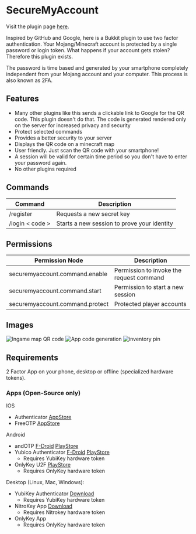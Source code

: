 # SecureMyAccount

Visit the plugin page [here](https://dev.bukkit.org/bukkit-plugins/securemyaccount/).

Inspired by GitHub and Google, here is a Bukkit plugin to use two factor authentication. Your Mojang/Minecraft
account is protected by a single password or login token. What happens if your account gets stolen? Therefore this
plugin exists.

The password is time based and generated by your smartphone completely independent from your Mojang account and your
computer. This process is also known as 2FA.

## Features

* Many other plugins like this sends a clickable link to Google for the QR code. This plugin doesn't do that. 
The code is generated rendered only on the server for increased privacy and security
* Protect selected commands
* Provides a better security to your server
* Displays the QR code on a minecraft map
* User friendly. Just scan the QR code with your smartphone!
* A session will be valid for certain time period so you don't have to enter your password again.
* No other plugins required

## Commands
Command |  Description
----------------|--------------
/register | Requests a new secret key
/login < code > | Starts a new session to prove your identity

## Permissions
Permission Node |  Description
----------------|--------------
securemyaccount.command.enable | Permission to invoke the request command
securemyaccount.command.start | Permission to start a new session
securemyaccount.command.protect | Protected player accounts

## Images

![Ingame map QR code](https://i.imgur.com/9YuekuKl.png)
![App code generation](https://i.imgur.com/HWNR8SK.png)
![inventory pin](https://i.imgur.com/JCmmMPOm.png)

## Requirements

2 Factor App on your phone, desktop or offline (specialized hardware tokens).

### Apps (Open-Source only)

IOS
* Authenticator [AppStore](https://itunes.apple.com/us/app/authenticator/id766157276)
* FreeOTP [AppStore](https://itunes.apple.com/us/app/freeotp-authenticator/id872559395)

Android
* andOTP [F-Droid](https://f-droid.org/en/packages/org.shadowice.flocke.andotp/)
    [PlayStore](https://play.google.com/store/apps/details?id=org.shadowice.flocke.andotp)
* Yubico Authenticator [F-Droid](https://play.google.com/store/apps/details?id=com.yubico.yubioath)
    [PlayStore](https://play.google.com/store/apps/details?id=com.yubico.yubioath)
    * Requires YubiKey hardware token
* OnlyKey U2F [PlayStore](https://play.google.com/store/apps/details?id=to.crp.android.onlykeyu2f)
    * Requires OnlyKey hardware token

Desktop (Linux, Mac, Windows):
* YubiKey Authenticator [Download](https://www.yubico.com/products/services-software/download/yubico-authenticator/)
    * Requires YubiKey hardware token
* NitroKey App [Download](https://www.nitrokey.com/download)
    * Requires Nitrokey hardware token
* OnlyKey App
    * Requires OnlyKey hardware token
